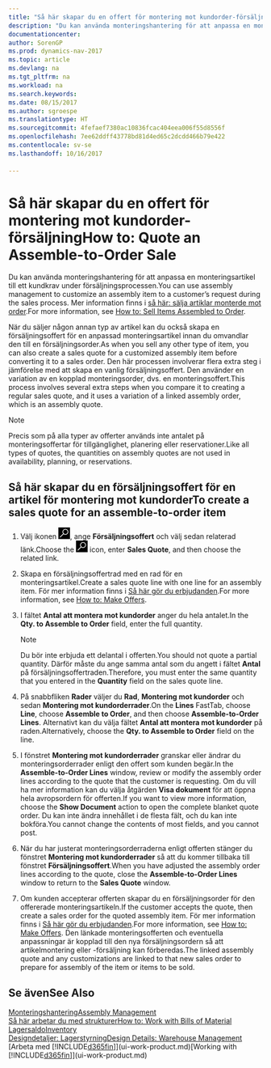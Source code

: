 ```yaml
---
title: "Så här skapar du en offert för montering mot kundorder-försäljning"
description: "Du kan använda monteringshantering för att anpassa en monteringsartikel till ett kundkrav under försäljningsprocessen."
documentationcenter: 
author: SorenGP
ms.prod: dynamics-nav-2017
ms.topic: article
ms.devlang: na
ms.tgt_pltfrm: na
ms.workload: na
ms.search.keywords: 
ms.date: 08/15/2017
ms.author: sgroespe
ms.translationtype: HT
ms.sourcegitcommit: 4fefaef7380ac10836fcac404eea006f55d8556f
ms.openlocfilehash: 7ee62ddff43778bd81d4ed65c2dcdd466b79e422
ms.contentlocale: sv-se
ms.lasthandoff: 10/16/2017

---
```

# <a name="how-to-quote-an-assemble-to-order-sale"></a><span data-ttu-id="5c42e-103">Så här skapar du en offert för montering mot kundorder-försäljning</span><span class="sxs-lookup"><span data-stu-id="5c42e-103">How to: Quote an Assemble-to-Order Sale</span></span>
<span data-ttu-id="5c42e-104">Du kan använda monteringshantering för att anpassa en monteringsartikel till ett kundkrav under försäljningsprocessen.</span><span class="sxs-lookup"><span data-stu-id="5c42e-104">You can use assembly management to customize an assembly item to a customer’s request during the sales process.</span></span> <span data-ttu-id="5c42e-105">Mer information finns i [så här: sälja artiklar monterde mot order](assembly-how-to-sell-items-assembled-to-order.md).</span><span class="sxs-lookup"><span data-stu-id="5c42e-105">For more information, see [How to: Sell Items Assembled to Order](assembly-how-to-sell-items-assembled-to-order.md).</span></span>  

<span data-ttu-id="5c42e-106">När du säljer någon annan typ av artikel kan du också skapa en försäljningsoffert för en anpassad monteringsartikel innan du omvandlar den till en försäljningsorder.</span><span class="sxs-lookup"><span data-stu-id="5c42e-106">As when you sell any other type of item, you can also create a sales quote for a customized assembly item before converting it to a sales order.</span></span> <span data-ttu-id="5c42e-107">Den här processen involverar flera extra steg i jämförelse med att skapa en vanlig försäljningsoffert. Den använder en variation av en kopplad monteringsorder, dvs. en monteringsoffert.</span><span class="sxs-lookup"><span data-stu-id="5c42e-107">This process involves several extra steps when you compare it to creating a regular sales quote, and it uses a variation of a linked assembly order, which is an assembly quote.</span></span>

> [!NOTE]  
>  <span data-ttu-id="5c42e-108">Precis som på alla typer av offerter används inte antalet på monteringsoffertar för tillgänglighet, planering eller reservationer.</span><span class="sxs-lookup"><span data-stu-id="5c42e-108">Like all types of quotes, the quantities on assembly quotes are not used in availability, planning, or reservations.</span></span>  

## <a name="to-create-a-sales-quote-for-an-assemble-to-order-item"></a><span data-ttu-id="5c42e-109">Så här skapar du en försäljningsoffert för en artikel för montering mot kundorder</span><span class="sxs-lookup"><span data-stu-id="5c42e-109">To create a sales quote for an assemble-to-order item</span></span>  
1.  <span data-ttu-id="5c42e-110">Välj ikonen ![Söka efter sida eller rapport](media/ui-search/search_small.png "ikonen Söka efter sida eller rapport"), ange **Försäljningsoffert** och välj sedan relaterad länk.</span><span class="sxs-lookup"><span data-stu-id="5c42e-110">Choose the ![Search for Page or Report](media/ui-search/search_small.png "Search for Page or Report icon") icon, enter **Sales Quote**, and then choose the related link.</span></span>  
2.  <span data-ttu-id="5c42e-111">Skapa en försäljningsoffertrad med en rad för en monteringsartikel.</span><span class="sxs-lookup"><span data-stu-id="5c42e-111">Create a sales quote line with one line for an assembly item.</span></span> <span data-ttu-id="5c42e-112">För mer information finns i [Så här gör du erbjudanden](sales-how-make-offers.md).</span><span class="sxs-lookup"><span data-stu-id="5c42e-112">For more information, see [How to: Make Offers](sales-how-make-offers.md).</span></span>  
3.  <span data-ttu-id="5c42e-113">I fältet **Antal att montera mot kundorder** anger du hela antalet.</span><span class="sxs-lookup"><span data-stu-id="5c42e-113">In the **Qty. to Assemble to Order** field, enter the full quantity.</span></span>

    > [!NOTE]  
    >  <span data-ttu-id="5c42e-114">Du bör inte erbjuda ett delantal i offerten.</span><span class="sxs-lookup"><span data-stu-id="5c42e-114">You should not quote a partial quantity.</span></span> <span data-ttu-id="5c42e-115">Därför måste du ange samma antal som du angett i fältet **Antal** på försäljningsoffertraden.</span><span class="sxs-lookup"><span data-stu-id="5c42e-115">Therefore, you must enter the same quantity that you entered in the **Quantity** field on the sales quote line.</span></span>  

4.  <span data-ttu-id="5c42e-116">På snabbfliken **Rader** väljer du **Rad**, **Montering mot kundorder** och sedan **Montering mot kundorderrader**.</span><span class="sxs-lookup"><span data-stu-id="5c42e-116">On the **Lines** FastTab, choose **Line**, choose **Assemble to Order**, and then choose **Assemble-to-Order Lines**.</span></span> <span data-ttu-id="5c42e-117">Alternativt kan du välja fältet **Antal att montera mot kundorder** på raden.</span><span class="sxs-lookup"><span data-stu-id="5c42e-117">Alternatively, choose the **Qty. to Assemble to Order** field on the line.</span></span>  
5.  <span data-ttu-id="5c42e-118">I fönstret **Montering mot kundorderrader** granskar eller ändrar du monteringsorderrader enligt den offert som kunden begär.</span><span class="sxs-lookup"><span data-stu-id="5c42e-118">In the **Assemble-to-Order Lines** window, review or modify the assembly order lines according to the quote that the customer is requesting.</span></span> <span data-ttu-id="5c42e-119">Om du vill ha mer information kan du välja åtgärden **Visa dokument** för att öppna hela avropsordern för offerten.</span><span class="sxs-lookup"><span data-stu-id="5c42e-119">If you want to view more information, choose the **Show Document** action to open the complete blanket quote order.</span></span> <span data-ttu-id="5c42e-120">Du kan inte ändra innehållet i de flesta fält, och du kan inte bokföra.</span><span class="sxs-lookup"><span data-stu-id="5c42e-120">You cannot change the contents of most fields, and you cannot post.</span></span>  
6.  <span data-ttu-id="5c42e-121">När du har justerat monteringsorderraderna enligt offerten stänger du fönstret **Montering mot kundorderrader** så att du kommer tillbaka till fönstret **Försäljningsoffert**.</span><span class="sxs-lookup"><span data-stu-id="5c42e-121">When you have adjusted the assembly order lines according to the quote, close the **Assemble-to-Order Lines** window to return to the **Sales Quote** window.</span></span>  
7.  <span data-ttu-id="5c42e-122">Om kunden accepterar offerten skapar du en försäljningsorder för den offererade monteringsartikeln.</span><span class="sxs-lookup"><span data-stu-id="5c42e-122">If the customer accepts the quote, then create a sales order for the quoted assembly item.</span></span> <span data-ttu-id="5c42e-123">För mer information finns i [Så här gör du erbjudanden](sales-how-make-offers.md).</span><span class="sxs-lookup"><span data-stu-id="5c42e-123">For more information, see [How to: Make Offers](sales-how-make-offers.md).</span></span> <span data-ttu-id="5c42e-124">Den länkade monteringsofferten och eventuella anpassningar är kopplad till den nya försäljningsordern så att artikelmontering eller -försäljning kan förberedas.</span><span class="sxs-lookup"><span data-stu-id="5c42e-124">The linked assembly quote and any customizations are linked to that new sales order to prepare for assembly of the item or items to be sold.</span></span>  

## <a name="see-also"></a><span data-ttu-id="5c42e-125">Se även</span><span class="sxs-lookup"><span data-stu-id="5c42e-125">See Also</span></span>  
[<span data-ttu-id="5c42e-126">Monteringshantering</span><span class="sxs-lookup"><span data-stu-id="5c42e-126">Assembly Management</span></span>](assembly-assemble-items.md)  
[<span data-ttu-id="5c42e-127">Så här arbetar du med strukturer</span><span class="sxs-lookup"><span data-stu-id="5c42e-127">How to: Work with Bills of Material</span></span>](inventory-how-work-BOMs.md)  
[<span data-ttu-id="5c42e-128">Lagersaldo</span><span class="sxs-lookup"><span data-stu-id="5c42e-128">Inventory</span></span>](inventory-manage-inventory.md)  
[<span data-ttu-id="5c42e-129">Designdetaljer: Lagerstyrning</span><span class="sxs-lookup"><span data-stu-id="5c42e-129">Design Details: Warehouse Management</span></span>](design-details-warehouse-management.md)  
<span data-ttu-id="5c42e-130">[Arbeta med [!INCLUDE[d365fin](includes/d365fin_md.md)]](ui-work-product.md)</span><span class="sxs-lookup"><span data-stu-id="5c42e-130">[Working with [!INCLUDE[d365fin](includes/d365fin_md.md)]](ui-work-product.md)</span></span>

